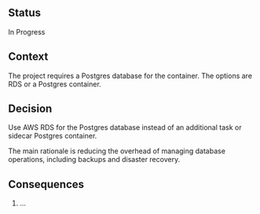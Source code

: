 ## Status
In Progress

## Context
The project requires a Postgres database for the container. The options are RDS or a Postgres container.

## Decision
Use AWS RDS for the Postgres database instead of an additional task or sidecar Postgres container.

The main rationale is reducing the overhead of managing database operations, including backups and disaster recovery.

## Consequences

1. ...


